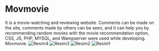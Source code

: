 # Movmovie
  It is a movie-watching and reviewing website. Comments can be made on the site, comments made by others can be seen, and it can help you by recommending random movies with the movie recommendation option, CSS, JS, PHP, MYSQL, and Wampserver were used while developing. Movmovie.
![Resim4](https://github.com/CaramelMisto/Movmovie/assets/116724665/c08ef5f3-4c66-4c23-8994-9b19624bfd14)
![Resim3](https://github.com/CaramelMisto/Movmovie/assets/116724665/29628e7b-982b-4ddc-90e2-2114b36aac78)
![Resim2](https://github.com/CaramelMisto/Movmovie/assets/116724665/e4d7c275-5a74-45ad-bf24-7f604ce27979)
![Resim1](https://github.com/CaramelMisto/Movmovie/assets/116724665/e79de949-86d4-45f4-9167-1790acb5c39a)

 

